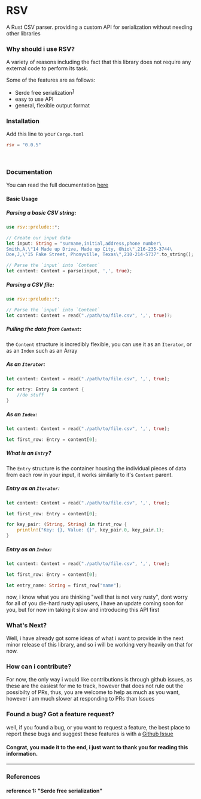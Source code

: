 # RSV
A Rust CSV parser. providing a custom API for serialization without needing other libraries

### Why should i use RSV?
A variety of reasons including the fact that this library does not require any external code to perform its task.

Some of the features are as follows:
- Serde free serialization<sup>[1](#reference-1-serde-free-serialization)</sup>
- easy to use API
- general, flexible output format 

### Installation
Add this line to your `Cargo.toml`
```toml
rsv = "0.0.5"
```
<br>

### Documentation
You can read the full documentation [here](https://docs.rs/rsv/)
#### Basic Usage
##### Parsing a basic CSV string:
```rust
use rsv::prelude::*;

// Create our input data
let input: String = "surname,initial,address,phone number\
Smith,A,\"14 Made up Drive, Made up City, Ohio\",216-235-3744\
Doe,J,\"15 Fake Street, Phonyville, Texas\",210-214-5737".to_string();

// Parse the `input` into `Content`
let content: Content = parse(input, ',', true);
```

##### Parsing a CSV file:
```rust
use rsv::prelude::*;

// Parse the `input` into `Content`
let content: Content = read("./path/to/file.csv", ',', true)?;
```

##### Pulling the data from `Content`:
the `Content` structure is incredibly flexible, you can use it as an `Iterator`, or as an `Index` such as an Array

##### As an `Iterator`:
```rust
let content: Content = read("./path/to/file.csv", ',', true);

for entry: Entry in content {
    //do stuff
}
```

##### As an `Index`:
```rust
let content: Content = read("./path/to/file.csv", ',', true);

let first_row: Entry = content[0];
```

##### What is an `Entry`?
The `Entry` structure is the container housing the individual pieces of data from each row in your input, it works similarly to it's `Content` parent.

##### Entry as an `Iterator`:

```rust
let content: Content = read("./path/to/file.csv", ',', true);

let first_row: Entry = content[0];

for key_pair: (String, String) in first_row {
    println!("Key: {}, Value: {}", key_pair.0, key_pair.1);
}
```

##### Entry as an `Index`:

```rust
let content: Content = read("./path/to/file.csv", ',', true);

let first_row: Entry = content[0];

let entry_name: String = first_row["name"];
```
now, i know what you are thinking "well that is not very rusty", dont worry for all of you die-hard rusty api users, i have an update coming soon for you, but for now im taking it slow and introducing this API first

### What's Next?
Well, i have already got some ideas of what i want to provide in the next minor release of this library, and so i will be working very heavily on that for now.

### How can i contribute?
For now, the only way i would like contributions is through github issues, as these are the easiest for me to track, however that does not rule out the possibilty of PRs, thus, you are welcome to help as much as you want, however i am much slower at responding to PRs than Issues

### Found a bug? Got a feature request?
well, if you found a bug, or you want to request a feature, the best place to report these bugs and suggest these features is with a [Github Issue](https://github.com/fatalcenturion/RSV/issues)

#### Congrat, you made it to the end, i just want to thank you for reading this information.

--------
### References
#### reference 1: "Serde free serialization"